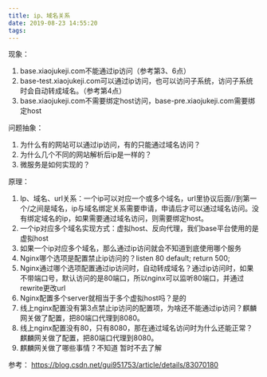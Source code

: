 ```yaml
---
title: ip、域名关系
date: 2019-08-23 14:55:20
tags:
---
```

现象：
1. base.xiaojukeji.com不能通过ip访问（参考第3、6点）
2. base-test.xiaojukeji.com可以通过ip访问，也可以访问子系统，访问子系统时会自动转成域名。（参考第4点）
3. base.xiaojukeji.com不需要绑定host访问，base-pre.xiaojukeji.com需要绑定host

问题抽象：
1. 为什么有的网站可以通过ip访问，有的只能通过域名访问？
2. 为什么几个不同的网站解析后ip是一样的？
3. 微服务是如何实现的？

原理：
1. Ip、域名、url关系：一个ip可以对应一个或多个域名，url里协议后面//到第一个/之间是域名，ip与域名绑定关系需要申请，申请后才可以通过域名访问。没有绑定域名的ip，如果需要通过域名访问，则需要绑定host。
2. 一个ip对应多个域名实现方式：虚拟host、反向代理，我们base平台使用的是虚拟host
3. 如果一个ip对应多个域名，那么通过ip访问就会不知道到底使用哪个服务
4. Nginx哪个选项是配置禁止ip访问的？listen 80 default; return 500;
5. Nginx通过哪个选项配置通过ip访问时，自动转成域名？通过ip访问时，如果不带端口号，默认访问的是80端口，所以nginx可以监听80端口，并通过rewrite更改url
6. Nginx配置多个server就相当于多个虚拟host吗？是的
7.  线上nginx配置没有第3点禁止ip访问的配置项，为啥还不能通过ip访问？麒麟网关做了配置，把80端口代理到8080。
8.  线上nginx配置没有80，只有8080，那在通过域名访问时为什么还能正常？麒麟网关做了配置，把80端口代理到8080。
9.  麒麟网关做了哪些事情？不知道 暂时不去了解


参考：
https://blog.csdn.net/gui951753/article/details/83070180
